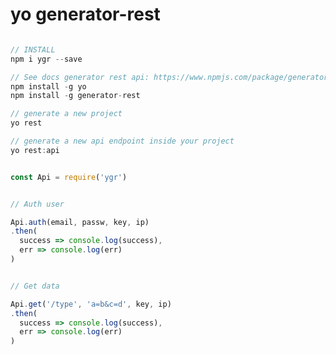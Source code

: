 # yo generator-rest

``` Javascript

// INSTALL
npm i ygr --save

// See docs generator rest api: https://www.npmjs.com/package/generator-rest
npm install -g yo
npm install -g generator-rest

// generate a new project
yo rest

// generate a new api endpoint inside your project
yo rest:api

```

``` javascript

const Api = require('ygr')

```
``` javascript

// Auth user

Api.auth(email, passw, key, ip)
.then(
  success => console.log(success),
  err => console.log(err)
)

```

``` javascript

// Get data

Api.get('/type', 'a=b&c=d', key, ip)
.then(
  success => console.log(success),
  err => console.log(err)
)

```
